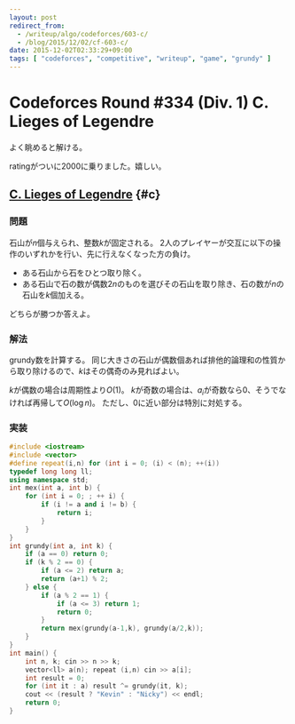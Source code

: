 ```yaml
---
layout: post
redirect_from:
  - /writeup/algo/codeforces/603-c/
  - /blog/2015/12/02/cf-603-c/
date: 2015-12-02T02:33:29+09:00
tags: [ "codeforces", "competitive", "writeup", "game", "grundy" ]
---
```


# Codeforces Round #334 (Div. 1) C. Lieges of Legendre

よく眺めると解ける。

ratingがついに2000に乗りました。嬉しい。

<!-- more -->

## [C. Lieges of Legendre](http://codeforces.com/contest/603/problem/C) {#c}

### 問題

石山が$n$個与えられ、整数$k$が固定される。
2人のプレイヤーが交互に以下の操作のいずれかを行い、先に行えなくなった方の負け。

-   ある石山から石をひとつ取り除く。
-   ある石山で石の数が偶数$2n$のものを選びその石山を取り除き、石の数が$n$の石山を$k$個加える。

どちらが勝つか答えよ。

### 解法

grundy数を計算する。
同じ大きさの石山が偶数個あれば排他的論理和の性質から取り除けるので、$k$はその偶奇のみ見ればよい。

$k$が偶数の場合は周期性より$O(1)$。
$k$が奇数の場合は、$a_i$が奇数なら$0$、そうでなければ再帰して$O(\log n)$。
ただし、$0$に近い部分は特別に対処する。

### 実装

``` c++
#include <iostream>
#include <vector>
#define repeat(i,n) for (int i = 0; (i) < (n); ++(i))
typedef long long ll;
using namespace std;
int mex(int a, int b) {
    for (int i = 0; ; ++ i) {
        if (i != a and i != b) {
            return i;
        }
    }
}
int grundy(int a, int k) {
    if (a == 0) return 0;
    if (k % 2 == 0) {
        if (a <= 2) return a;
        return (a+1) % 2;
    } else {
        if (a % 2 == 1) {
            if (a <= 3) return 1;
            return 0;
        }
        return mex(grundy(a-1,k), grundy(a/2,k));
    }
}
int main() {
    int n, k; cin >> n >> k;
    vector<ll> a(n); repeat (i,n) cin >> a[i];
    int result = 0;
    for (int it : a) result ^= grundy(it, k);
    cout << (result ? "Kevin" : "Nicky") << endl;
    return 0;
}
```
